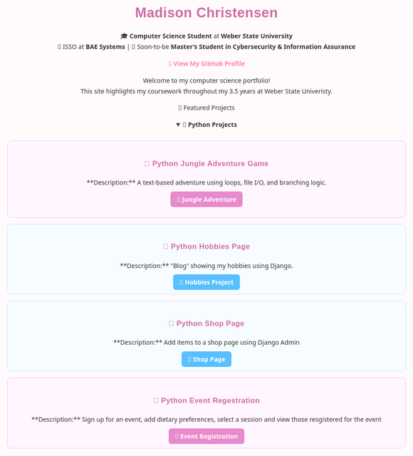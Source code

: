 <h1 align="center"> Madison Christensen </h1>
<p align="center">
🎓 <b>Computer Science Student</b> at <b>Weber State University</b><br>
💼 ISSO at <b>BAE Systems</b> | 🎯 Soon-to-be <b>Master’s Student in Cybersecurity & Information Assurance</b><br>
</p>

<p align="center">
  <a href="https://github.com/madikaeee"><b>🔗 View My GitHub Profile</b></a>
</p>



Welcome to my computer science portfolio!  
This site highlights my coursework throughout my 3.5 years at Weber State Univeristy. 


🚀 Featured Projects



<details open>
  <summary><b>🐍 Python Projects</b></summary>
  <br>

  <div style="border:1px solid #f3c4f5; border-radius:10px; padding:1em; margin-bottom:1em; background:#fff6ff;">
    
<h3>🐍 Python Jungle Adventure Game </h3>

<p>**Description:** A text-based adventure using loops, file I/O, and branching logic.  <p>
<a href="https://github.com/madikaeee/CS3620_Project1" target="_blank"
       style="background:#e88acb; color:white; padding:8px 14px; border-radius:6px; text-decoration:none; font-weight:600;">
       🔗 Jungle Adventure
    </a>
  </div>

    
  <div style="border:1px solid #c0ebff; border-radius:10px; padding:1em; margin-bottom:1em; background:#f6fcff;">

<h3>🐍 Python Hobbies Page</h3>

<p>**Description:** "Blog" showing my hobbies using Django.</p>
 <a href="https://github.com/madikaeee/CS3620_Portfolio" target="_blank"
       style="background:#59bfff; color:white; padding:8px 14px; border-radius:6px; text-decoration:none; font-weight:600;">
       🔗 Hobbies Project
    </a>
  </div>

  <div style="border:1px solid #c0ebff; border-radius:10px; padding:1em; margin-bottom:1em; background:#f6fcff;">

<h3>🐍 Python Shop Page</h3>

<p>**Description:** Add items to a shop page using Django Admin</p>
<a href="https://github.com/madikaeee/DjangoAdmin" target="_blank"
       style="background:#59bfff; color:white; padding:8px 14px; border-radius:6px; text-decoration:none; font-weight:600;">
       🔗 Shop Page
    </a>
  </div>

  <div style="border:1px solid #f3c4f5; border-radius:10px; padding:1em; margin-bottom:1em; background:#fff6ff;">
  
<h3>🐍 Python Event Regestration</h3>

<p>**Description:** Sign up for an event, add dietary preferences, select a session and view those resgistered for the event</p>
<a href="https://github.com/madikaeee/EventRegistration" target="_blank"
       style="background:#e88acb; color:white; padding:8px 14px; border-radius:6px; text-decoration:none; font-weight:600;">
       🔗 Event Registration
    </a>
  </div>
</details>



<style>
body {
  font-family: "Poppins", "Segoe UI", sans-serif;
  background-color: #fffafc;
  color: #333;
  text-align: center;
  margin: 0 auto;
  max-width: 900px;
  padding: 2rem;
  line-height: 1.7;
}

h1, h2, h3 {
  font-family: "Poppins", sans-serif;
  color: #d16ba5;
  font-weight: 700;
  letter-spacing: 0.5px;
}

h1 {
  font-size: 2.2em;
  margin-bottom: 0.3em;
}

h2 {
  font-size: 1.6em;
  margin-top: 2em;
  color: #b65fcf;
}


a {
  color: #ff7eb3;
  text-decoration: none;
  font-weight: 600;
}

a:hover {
  color: #ffb3c1;
  text-decoration: underline;
}

/* 🌷 Buttons */
.btn {
  display: inline-block;
  background-color: #ffb3c1;
  color: white !important;
  padding: 10px 18px;
  border-radius: 8px;
  margin: 12px 0;
  text-decoration: none;
  font-weight: 600;
  box-shadow: 0 2px 5px rgba(255, 182, 193, 0.3);
  transition: all 0.2s ease-in-out;
}

.btn:hover {
  background-color: #ff8fab;
  transform: translateY(-2px);
}

/* 🌼 Section Dividers */
hr {
  border: none;
  height: 1px;
  background: linear-gradient(to right, #f9d1e4, #fcd5ce, #f9d1e4);
  margin: 2.5em 0;
  border-radius: 50%;
}

/* 🩵 Blockquotes */
blockquote {
  background: #fff0f6;
  border-left: 4px solid #ffb3c1;
  margin: 1.5em auto;
  padding: 1em 1.2em;
  border-radius: 10px;
  color: #444;
  max-width: 700px;
  text-align: left;
  font-style: italic;
}


</style>

